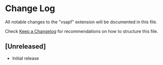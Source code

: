 # Change Log

All notable changes to the "vsapf" extension will be documented in this file.

Check [Keep a Changelog](http://keepachangelog.com/) for recommendations on how to structure this file.

## [Unreleased]

- Initial release